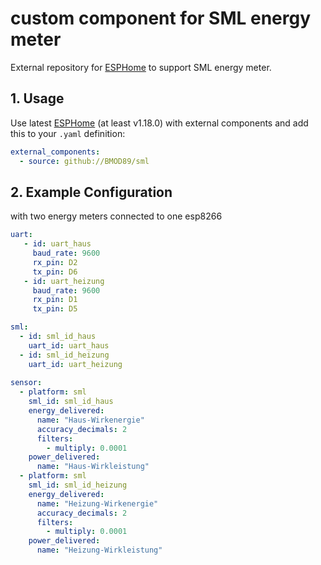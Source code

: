 # custom component for SML energy meter

External repository for [ESPHome](https://esphome.io/) to support SML energy meter.


## 1. Usage

Use latest [ESPHome](https://esphome.io/) (at least v1.18.0)
with external components and add this to your `.yaml` definition:

```yaml
external_components:
  - source: github://BMOD89/sml
```

## 2. Example Configuration

with two energy meters connected to one esp8266

```yaml
uart:
   - id: uart_haus
     baud_rate: 9600
     rx_pin: D2
     tx_pin: D6
   - id: uart_heizung
     baud_rate: 9600
     rx_pin: D1
     tx_pin: D5

sml:
  - id: sml_id_haus
    uart_id: uart_haus
  - id: sml_id_heizung
    uart_id: uart_heizung
    
sensor:
  - platform: sml
    sml_id: sml_id_haus
    energy_delivered:
      name: "Haus-Wirkenergie"
      accuracy_decimals: 2
      filters:
        - multiply: 0.0001
    power_delivered:
      name: "Haus-Wirkleistung"
  - platform: sml
    sml_id: sml_id_heizung
    energy_delivered:
      name: "Heizung-Wirkenergie"
      accuracy_decimals: 2
      filters:
        - multiply: 0.0001
    power_delivered:
      name: "Heizung-Wirkleistung"
```
